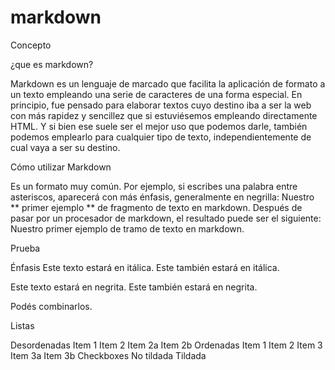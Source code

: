 # markdown
Concepto

¿que es markdown?

Markdown es un lenguaje de marcado que facilita la aplicación de formato a un texto empleando una serie de caracteres de una forma especial. En principio, fue pensado para elaborar textos cuyo destino iba a ser la web con más rapidez y sencillez que si estuviésemos empleando directamente HTML. Y si bien ese suele ser el mejor uso que podemos darle, también podemos emplearlo para cualquier tipo de texto, independientemente de cual vaya a ser su destino.

Cómo utilizar Markdown

Es un formato muy común. Por ejemplo, si escribes una palabra entre asteriscos, aparecerá con más énfasis, generalmente en negrilla:
Nuestro ** primer ejemplo ** de fragmento de texto en markdown.
Después de pasar por un procesador de markdown, el resultado puede ser el siguiente:
Nuestro primer ejemplo de tramo de texto en markdown.

Prueba

Énfasis
Este texto estará en itálica.
Este también estará en itálica.

Este texto estará en negrita.
Este también estará en negrita.

Podés combinarlos.

Listas

Desordenadas
Item 1
Item 2
Item 2a
Item 2b
Ordenadas
Item 1
Item 2
Item 3
Item 3a
Item 3b
Checkboxes
 No tildada
 Tildada
